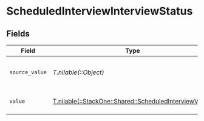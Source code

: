 # ScheduledInterviewInterviewStatus


## Fields

| Field                                                                                                    | Type                                                                                                     | Required                                                                                                 | Description                                                                                              | Example                                                                                                  |
| -------------------------------------------------------------------------------------------------------- | -------------------------------------------------------------------------------------------------------- | -------------------------------------------------------------------------------------------------------- | -------------------------------------------------------------------------------------------------------- | -------------------------------------------------------------------------------------------------------- |
| `source_value`                                                                                           | *T.nilable(::Object)*                                                                                    | :heavy_minus_sign:                                                                                       | The source value of the interview status.                                                                | Unscheduled                                                                                              |
| `value`                                                                                                  | [T.nilable(::StackOne::Shared::ScheduledInterviewValue)](../../models/shared/scheduledinterviewvalue.md) | :heavy_minus_sign:                                                                                       | The status of the interview.                                                                             | unscheduled                                                                                              |